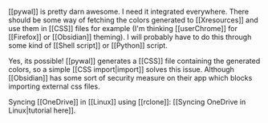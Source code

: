 [[pywal]] is pretty darn awesome. I need it integrated everywhere. There should be some way of fetching the colors generated to [[Xresources]] and use them in [[CSS]] files for example (I'm thinking [[userChrome]] for [[Firefox]] or [[Obsidian]] theming). I will probably have to do this through some kind of [[Shell script]] or [[Python]] script.

Yes, its possible! [[pywal]] generates a [[CSS]] file containing the generated colors, so a simple [[CSS import|import]] solves this issue. Although [[Obsidian]] has some sort of security measure on their app which blocks importing external css files.

Syncing [[OneDrive]] in [[Linux]] using [[rclone]]: [[Syncing OneDrive in Linux|tutorial here]].
